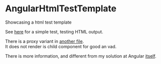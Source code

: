 # AngularHtmlTestTemplate
Showcasing a html test template

See [here](MyApp/src/app/project/project.component.spec.ts) for a simple test, testing HTML output.

There is a proxy variant in [another file](MyApp/src/app/project/project.component.html.spec.ts).  
It does not render is child component for good an vad.

There is more information, and different from my solution at Angular [itself](https://angular.io/guide/testing-components-scenarios).
